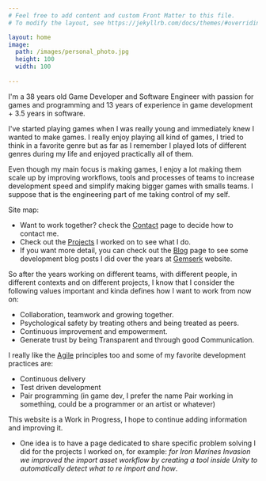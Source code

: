 ```yaml
---
# Feel free to add content and custom Front Matter to this file.
# To modify the layout, see https://jekyllrb.com/docs/themes/#overriding-theme-defaults

layout: home
image:
  path: /images/personal_photo.jpg
  height: 100
  width: 100
  
---
```


<!-- The idea here is to show who am I and what I stand for in terms of game development and engineering and what are my main skills -->

I'm a 38 years old Game Developer and Software Engineer with passion for games and programming and 13 years of experience in game development + 3.5 years in software.

I've started playing games when I was really young and immediately knew I wanted to make games. I really enjoy playing all kind of games, I tried to think in a favorite genre but as far as I remember I played lots of different genres during my life and enjoyed practically all of them.  

Even though my main focus is making games, I enjoy a lot making them scale up by improving workflows, tools and processes of teams to increase development speed and simplify making bigger games with smalls teams. I suppose that is the engineering part of me taking control of my self.

Site map:

* Want to work together? check the [Contact](/contact) page to decide how to contact me.
* Check out the [Projects](/projects) I worked on to see what I do. 
* If you want more detail, you can check out the [Blog](/blog) page to see some development blog posts I did over the years at [Gemserk](https://blog.gemserk.com) website.

<!-- * And at the [Work](/work) page I will share specific things I did while working at different projects. -->

So after the years working on different teams, with different people, in different contexts and on different projects, I know that I consider the following values important and kinda defines how I want to work from now on:

* Collaboration, teamwork and growing together.
* Psychological safety by treating others and being treated as peers.
* Continuous improvement and empowerment.
* Generate trust by being Transparent and through good Communication.

<!-- 
My skills

* Focus
* Analytic
* Hard work
-->

I really like the [Agile](http://agilemanifesto.org/) principles too and some of my favorite development practices are:

* Continuous delivery
* Test driven development
* Pair programming (in game dev, I prefer the name Pair working in something, could be a programmer or an artist or whatever)

This website is a Work in Progress, I hope to continue adding information and improving it. 
  * One idea is to have a page dedicated to share specific problem solving I did for the projects I worked on, for example: _for Iron Marines Invasion we improved the import asset workflow by creating a tool inside Unity to automatically detect what to re import and how_.

<a rel="me" href="https://mastodon.gamedev.place/@arielsan"></a>